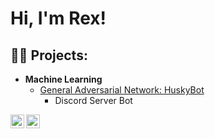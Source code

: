 <h1>Hi, I'm Rex! <br/>
<h2>👨‍💻 Projects:</h2>

- <b>Machine Learning</b>
  - [General Adversarial Network: HuskyBot](https://discord.gg/nZK3fMkdfc)
    - Discord Server Bot 
  
  
  
[<img align="left" alt="RexChao | Twitter" width="22px" src="https://cdn.jsdelivr.net/npm/simple-icons@v3/icons/twitter.svg" />][twitter]
[<img align="left" alt="RexChao | Instagram" width="22px" src="https://cdn.jsdelivr.net/npm/simple-icons@v3/icons/instagram.svg" />][instagram]

[twitter]: https://twitter.com/rexchao1
[instagram]: https://www.instagram.com/rex_chao1/


